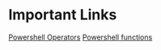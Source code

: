 # Important Links
[Powershell Operators](https://learn.microsoft.com/en-us/powershell/module/microsoft.powershell.core/about/about_operators?view=powershell-7.3)
[Powershell functions](https://www.sharepointdiary.com/2021/02/powershell-function-parameters.html)
